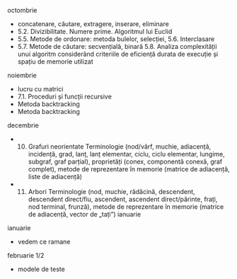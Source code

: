 octombrie

- concatenare, căutare, extragere, inserare, eliminare
- 5.2. Divizibilitate. Numere prime. Algoritmul lui Euclid
- 5.5. Metode de ordonare: metoda bulelor, selecției, 5.6. Interclasare
- 5.7. Metode de căutare: secvențială, binară 5.8. Analiza complexității unui algoritm considerând criteriile de eficiență durata de
  execuție și spațiu de memorie utilizat

noiembrie

- lucru cu matrici
- 7.1. Proceduri și funcții recursive
- Metoda backtracking
- Metoda backtracking

decembrie

- 10. Grafuri neorientate
      Terminologie (nod/vârf, muchie, adiacență, incidență, grad, lanț, lanț elementar, ciclu, ciclu
      elementar, lungime, subgraf, graf parțial), proprietăți (conex, componentă conexă, graf complet),
      metode de reprezentare în memorie (matrice de adiacență, liste de adiacență)

- 11. Arbori
      Terminologie (nod, muchie, rădăcină, descendent, descendent direct/fiu, ascendent, ascendent
      direct/părinte, frați, nod terminal, frunză), metode de reprezentare în memorie (matrice de
      adiacență, vector de „tați”)
      ianuarie

ianuarie

- vedem ce ramane

februarie 1/2

- modele de teste
